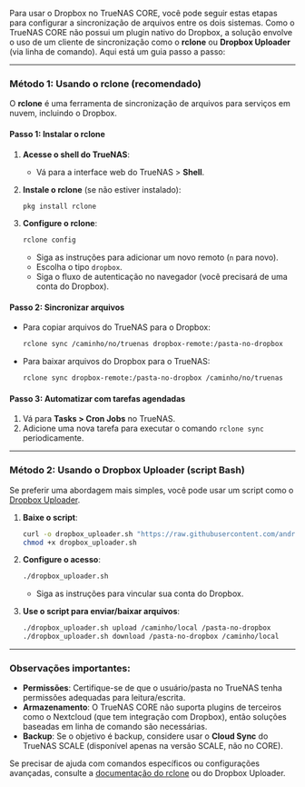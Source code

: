 Para usar o Dropbox no TrueNAS CORE, você pode seguir estas etapas para configurar a sincronização de arquivos entre os dois sistemas. Como o TrueNAS CORE não possui um plugin nativo do Dropbox, a solução envolve o uso de um cliente de sincronização como o **rclone** ou **Dropbox Uploader** (via linha de comando). Aqui está um guia passo a passo:

---

### **Método 1: Usando o rclone (recomendado)**
O **rclone** é uma ferramenta de sincronização de arquivos para serviços em nuvem, incluindo o Dropbox.

#### **Passo 1: Instalar o rclone**
1. **Acesse o shell do TrueNAS**:
   - Vá para a interface web do TrueNAS > **Shell**.

2. **Instale o rclone** (se não estiver instalado):
   ```sh
   pkg install rclone
   ```

3. **Configure o rclone**:
   ```sh
   rclone config
   ```
   - Siga as instruções para adicionar um novo remoto (`n` para novo).
   - Escolha o tipo `dropbox`.
   - Siga o fluxo de autenticação no navegador (você precisará de uma conta do Dropbox).

#### **Passo 2: Sincronizar arquivos**
- Para copiar arquivos do TrueNAS para o Dropbox:
  ```sh
  rclone sync /caminho/no/truenas dropbox-remote:/pasta-no-dropbox
  ```
- Para baixar arquivos do Dropbox para o TrueNAS:
  ```sh
  rclone sync dropbox-remote:/pasta-no-dropbox /caminho/no/truenas
  ```

#### **Passo 3: Automatizar com tarefas agendadas**
1. Vá para **Tasks > Cron Jobs** no TrueNAS.
2. Adicione uma nova tarefa para executar o comando `rclone sync` periodicamente.

---

### **Método 2: Usando o Dropbox Uploader (script Bash)**
Se preferir uma abordagem mais simples, você pode usar um script como o [Dropbox Uploader](https://github.com/andreafabrizi/Dropbox-Uploader).

1. **Baixe o script**:
   ```sh
   curl -o dropbox_uploader.sh "https://raw.githubusercontent.com/andreafabrizi/Dropbox-Uploader/master/dropbox_uploader.sh"
   chmod +x dropbox_uploader.sh
   ```

2. **Configure o acesso**:
   ```sh
   ./dropbox_uploader.sh
   ```
   - Siga as instruções para vincular sua conta do Dropbox.

3. **Use o script para enviar/baixar arquivos**:
   ```sh
   ./dropbox_uploader.sh upload /caminho/local /pasta-no-dropbox
   ./dropbox_uploader.sh download /pasta-no-dropbox /caminho/local
   ```

---

### **Observações importantes**:
- **Permissões**: Certifique-se de que o usuário/pasta no TrueNAS tenha permissões adequadas para leitura/escrita.
- **Armazenamento**: O TrueNAS CORE não suporta plugins de terceiros como o Nextcloud (que tem integração com Dropbox), então soluções baseadas em linha de comando são necessárias.
- **Backup**: Se o objetivo é backup, considere usar o **Cloud Sync** do TrueNAS SCALE (disponível apenas na versão SCALE, não no CORE).

Se precisar de ajuda com comandos específicos ou configurações avançadas, consulte a [documentação do rclone](https://rclone.org/dropbox/) ou do Dropbox Uploader.
